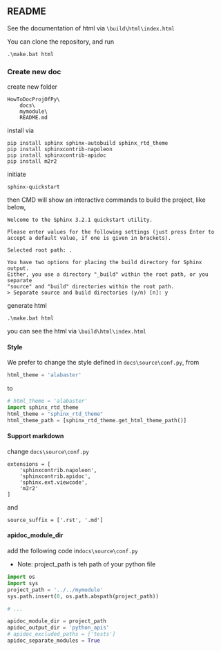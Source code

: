 ## README

See the documentation of html via `\build\html\index.html`





You can clone the repository, and run

```CMD
.\make.bat html
```



### Create new doc

create new folder

```
HowToDocProjOfPy\
    docs\
    mymodule\
    README.md
```

install via

```CMD
pip install sphinx sphinx-autobuild sphinx_rtd_theme
pip install sphinxcontrib-napoleon
pip install sphinxcontrib-apidoc
pip install m2r2
```

initiate

```CMD
sphinx-quickstart
```

then CMD will show an interactive commands to build the project, like below,

```
Welcome to the Sphinx 3.2.1 quickstart utility.

Please enter values for the following settings (just press Enter to
accept a default value, if one is given in brackets).

Selected root path: .

You have two options for placing the build directory for Sphinx output.
Either, you use a directory "_build" within the root path, or you separate
"source" and "build" directories within the root path.
> Separate source and build directories (y/n) [n]: y
```

generate html

```CMD
.\make.bat html
```

you can see the html via `\build\html\index.html`



#### Style

We prefer to change the style defined in `docs\source\conf.py`, from 

```python
html_theme = 'alabaster'
```

to

```python
# html_theme = 'alabaster'
import sphinx_rtd_theme
html_theme = "sphinx_rtd_theme"
html_theme_path = [sphinx_rtd_theme.get_html_theme_path()]
```



#### Support markdown

change `docs\source\conf.py` 

```python3
extensions = [
    'sphinxcontrib.napoleon',
    'sphinxcontrib.apidoc',
    'sphinx.ext.viewcode',
    'm2r2'
]
```

and 

```
source_suffix = ['.rst', '.md'] 
```



#### apidoc_module_dir

add the following code in`docs\source\conf.py` 

- Note: project_path is teh path of your python file

```python
import os
import sys
project_path = '../../mymodule'
sys.path.insert(0, os.path.abspath(project_path))

# ...

apidoc_module_dir = project_path
apidoc_output_dir = 'python_apis'
# apidoc_excluded_paths = ['tests']
apidoc_separate_modules = True
```

